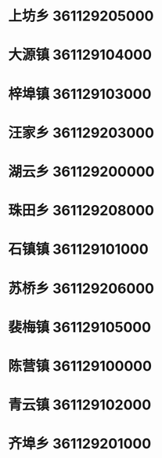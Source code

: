 # 上坊乡 361129205000
# 大源镇 361129104000
# 梓埠镇 361129103000
# 汪家乡 361129203000
# 湖云乡 361129200000
# 珠田乡 361129208000
# 石镇镇 361129101000
# 苏桥乡 361129206000
# 裴梅镇 361129105000
# 陈营镇 361129100000
# 青云镇 361129102000
# 齐埠乡 361129201000
